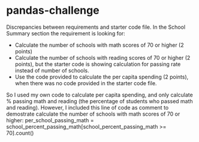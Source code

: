 # pandas-challenge

Discrepancies between requirements and starter code file.  In the School Summary section the requirement is looking for:
+ Calculate the number of schools with math scores of 70 or higher (2 points)
+ Calculate the number of schools with reading scores of 70 or higher (2 points), but the starter code is showing calculation for passing rate instead of number of schools. 
+ Use the code provided to calculate the per capita spending (2 points), when there was no code provided in the starter code file.

So I used my own code to calculate per capita spending, and only calculate % passing math and reading (the percentage of students who passed math and reading).  However, I included this line of code as comment to demostrate calculate the number of schools with math scores of 70 or higher:
per_school_passing_math = school_percent_passing_math[school_percent_passing_math >= 70].count()
